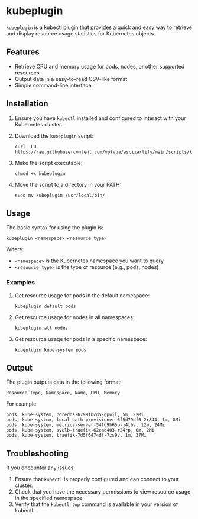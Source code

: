 # kubeplugin

`kubeplugin` is a kubectl plugin that provides a quick and easy way to retrieve and display resource usage statistics for Kubernetes objects.

## Features

- Retrieve CPU and memory usage for pods, nodes, or other supported resources
- Output data in a easy-to-read CSV-like format
- Simple command-line interface

## Installation

1. Ensure you have `kubectl` installed and configured to interact with your Kubernetes cluster.

2. Download the `kubeplugin` script:

   ```
   curl -LO https://raw.githubusercontent.com/vplvua/asciiartify/main/scripts/kubeplugin
   ```

3. Make the script executable:

   ```
   chmod +x kubeplugin
   ```

4. Move the script to a directory in your PATH:

   ```
   sudo mv kubeplugin /usr/local/bin/
   ```

## Usage

The basic syntax for using the plugin is:

```
kubeplugin <namespace> <resource_type>
```

Where:

- `<namespace>` is the Kubernetes namespace you want to query
- `<resource_type>` is the type of resource (e.g., pods, nodes)

### Examples

1. Get resource usage for pods in the default namespace:

   ```
   kubeplugin default pods
   ```

2. Get resource usage for nodes in all namespaces:

   ```
   kubeplugin all nodes
   ```

3. Get resource usage for pods in a specific namespace:

   ```
   kubeplugin kube-system pods
   ```

## Output

The plugin outputs data in the following format:

```
Resource_Type, Namespace, Name, CPU, Memory
```

For example:

```
pods, kube-system, coredns-6799fbcd5-gpwjl, 5m, 22Mi
pods, kube-system, local-path-provisioner-6f5d79df6-2r844, 1m, 8Mi
pods, kube-system, metrics-server-54fd9b65b-j4lbv, 12m, 24Mi
pods, kube-system, svclb-traefik-62cad403-r24rp, 0m, 2Mi
pods, kube-system, traefik-7d5f6474df-7zs9v, 1m, 37Mi
```

## Troubleshooting

If you encounter any issues:

1. Ensure that `kubectl` is properly configured and can connect to your cluster.
2. Check that you have the necessary permissions to view resource usage in the specified namespace.
3. Verify that the `kubectl top` command is available in your version of kubectl.
